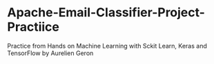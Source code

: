 # Apache-Email-Classifier-Project-Practiice
Practice from Hands on Machine Learning with Sckit Learn, Keras and TensorFlow by Aurelien Geron
